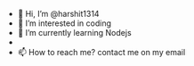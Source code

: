 - 👋 Hi, I’m @harshit1314
- 👀 I’m interested in coding
- 🌱 I’m currently learning Nodejs
- 
- 📫 How to reach me? contact me on my email

<!---
harshit1314/harshit1314 is a ✨ special ✨ repository because its `README.md` (this file) appears on your GitHub profile.
You can click the Preview link to take a look at your changes.
--->
